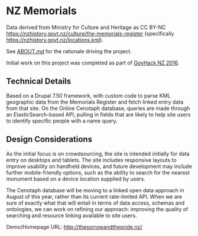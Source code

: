 NZ Memorials
============

Data derived from Ministry for Culture and Heritage as CC BY-NC https://nzhistory.govt.nz/culture/the-memorials-register (specifically https://nzhistory.govt.nz/locations.kml).

See [ABOUT.md](ABOUT.md) for the rationale driving the project.

Initial work on this project was completed as part of [GovHack NZ 2016](http://govhack.org.nz/).

## Technical Details
Based on a Drupal 7.50 framework, with custom code to parse KML geographic data from the Memorials Register and fetch linked entry data from that site. On the Online Cenotaph database, queries are made through an ElasticSearch-based API, pulling in fields that are likely to help site users to identify specific people with a name query.

## Design Considerations

As the initial focus is on crowdsourcing, the site is intended initially for data entry on desktops and tablets. The site includes responsive layouts to improve usability on handheld devices, and future development may include further mobile-friendly options, such as the ability to search for the nearest monument based on a device location supplied by users.

The Cenotaph database will be moving to a linked open data approach in August of this year, rather than its current rate-limited API. When we are sure of exactly what that will entail in terms of data access, schemas and ontologies, we can work on refining our approach: improving the quality of searching and resource linking available to site users.

Demo/Homepage URL: http://thesorrowandthepride.nz/
